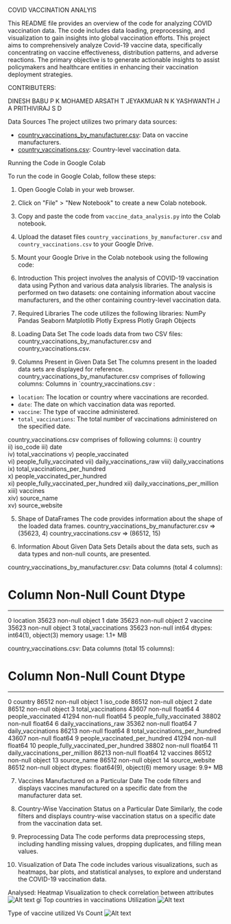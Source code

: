 COVID VACCINATION ANALYIS  

This README file provides an overview of the code for analyzing COVID vaccination data. The code includes data loading, preprocessing, and visualization to gain insights into global vaccination efforts. This project aims to comprehensively analyze Covid-19 vaccine data, specifically concentrating on vaccine effectiveness, distribution patterns, and adverse reactions. The primary objective is to generate actionable insights to assist policymakers and healthcare entities in enhancing their vaccination deployment strategies. 

CONTRIBUTERS:

DINESH BABU P K
MOHAMED ARSATH T
JEYAKMUAR N K
YASHWANTH  J A
PRITHIVIRAJ  S D

Data Sources
The project utilizes two primary data sources:
- [country_vaccinations_by_manufacturer.csv](data/country_vaccinations_by_manufacturer.csv): Data on vaccine manufacturers.
- [country_vaccinations.csv](data/country_vaccinations.csv): Country-level vaccination data.

Running the Code in Google Colab

To run the code in Google Colab, follow these steps:

1. Open Google Colab in your web browser.
2. Click on "File" > "New Notebook" to create a new Colab notebook.
3. Copy and paste the code from `vaccine_data_analysis.py` into the Colab notebook.
4. Upload the dataset files `country_vaccinations_by_manufacturer.csv` and `country_vaccinations.csv` to your Google Drive.
5. Mount your Google Drive in the Colab notebook using the following code:

1. Introduction
This project involves the analysis of COVID-19 vaccination data using Python and various data analysis libraries. The analysis is performed on two datasets: one containing information about vaccine manufacturers, and the other containing country-level vaccination data.

2. Required Libraries
The code utilizes the following libraries:
NumPy
Pandas
Seaborn
Matplotlib
Plotly Express
Plotly Graph Objects

3. Loading Data Set
The code loads data from two CSV files: country_vaccinations_by_manufacturer.csv and country_vaccinations.csv.

4. Columns Present in Given Data Set
The columns present in the loaded data sets are displayed for reference.
country_vaccinations_by_manufacturer.csv comprises of following columns:
Columns in `country_vaccinations.csv :

- `location`: The location or country where vaccinations are recorded.
- `date`: The date on which vaccination data was reported.
- `vaccine`: The type of vaccine administered.
- `total_vaccinations`: The total number of vaccinations administered on the specified date.

country_vaccinations.csv comprises of following columns:
i) country			
ii) iso_code
iii) date	
iv) total_vaccinations
v) people_vaccinated	
vi) people_fully_vaccinated	
vii) daily_vaccinations_raw	
viii) daily_vaccinations	
ix) total_vaccinations_per_hundred	
x) people_vaccinated_per_hundred	
xi) people_fully_vaccinated_per_hundred	
xii) daily_vaccinations_per_million	
xiii) vaccines	
xiv) source_name	
xv) source_website


5. Shape of DataFrames
The code provides information about the shape of the loaded data frames.
country_vaccinations_by_manufacturer.csv => (35623, 4)
country_vaccinations.csv => (86512, 15)

6. Information About Given Data Sets
Details about the data sets, such as data types and non-null counts, are presented.

country_vaccinations_by_manufacturer.csv:
Data columns (total 4 columns):
 #   Column              Non-Null Count  Dtype 
---  ------              --------------  ----- 
 0   location            35623 non-null  object
 1   date                35623 non-null  object
 2   vaccine             35623 non-null  object
 3   total_vaccinations  35623 non-null  int64 
dtypes: int64(1), object(3)
memory usage: 1.1+ MB

country_vaccinations.csv:
Data columns (total 15 columns):
 #   Column                               Non-Null Count  Dtype  
---  ------                               --------------  -----  
 0   country                              86512 non-null  object 
 1   iso_code                             86512 non-null  object 
 2   date                                 86512 non-null  object 
 3   total_vaccinations                   43607 non-null  float64
 4   people_vaccinated                    41294 non-null  float64
 5   people_fully_vaccinated              38802 non-null  float64
 6   daily_vaccinations_raw               35362 non-null  float64
 7   daily_vaccinations                   86213 non-null  float64
 8   total_vaccinations_per_hundred       43607 non-null  float64
 9   people_vaccinated_per_hundred        41294 non-null  float64
 10  people_fully_vaccinated_per_hundred  38802 non-null  float64
 11  daily_vaccinations_per_million       86213 non-null  float64
 12  vaccines                             86512 non-null  object 
 13  source_name                          86512 non-null  object 
 14  source_website                       86512 non-null  object 
dtypes: float64(9), object(6)
memory usage: 9.9+ MB

7. Vaccines Manufactured on a Particular Date
The code filters and displays vaccines manufactured on a specific date from the manufacturer data set.

8. Country-Wise Vaccination Status on a Particular Date
Similarly, the code filters and displays country-wise vaccination status on a specific date from the vaccination data set.

9. Preprocessing Data
The code performs data preprocessing steps, including handling missing values, dropping duplicates, and filling mean values.

10. Visualization of Data
The code includes various visualizations, such as heatmaps, bar plots, and statistical analyses, to explore and understand the COVID-19 vaccination data.
       

Analysed: 
Heatmap Visualization to check correlation between attributes
![Alt text](1.png)
 gi
Top countries in vaccinations Utilization
![Alt text](2.png)

Type of vaccine utilized Vs Count
![Alt text](3.png)
